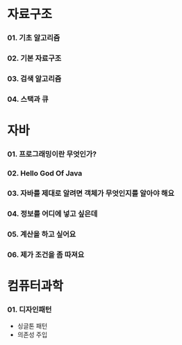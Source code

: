 # 자료구조 
### 01. 기초 알고리즘
### 02. 기본 자료구조
### 03. 검색 알고리즘
### 04. 스택과 큐

# 자바
### 01. 프로그래밍이란 무엇인가?
### 02. Hello God Of Java
### 03. 자바를 제대로 알려면 객체가 무엇인지를 알아야 해요
### 04. 정보를 어디에 넣고 싶은데
### 05. 계산을 하고 싶어요
### 06. 제가 조건을 좀 따져요

# 컴퓨터과학
### 01. 디자인패턴
- 싱글톤 패턴
- 의존성 주입